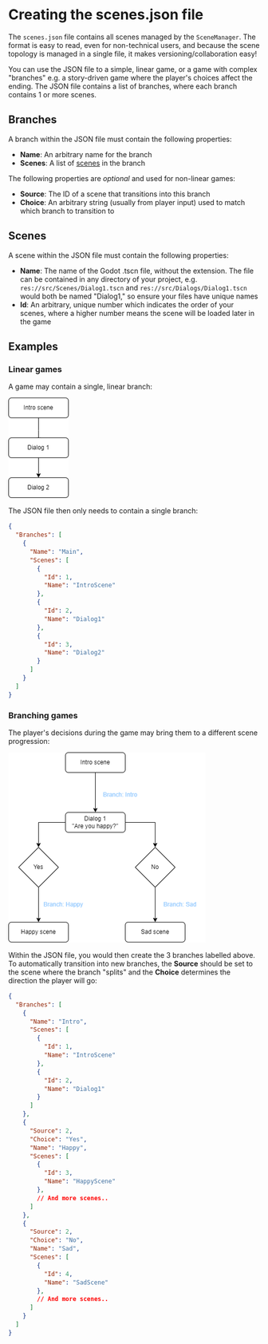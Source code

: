 # Creating the scenes.json file

The `scenes.json` file contains all scenes managed by the `SceneManager`. The format is easy to read, even for non-technical users, and because the scene topology is managed in a single file, it makes versioning/collaboration easy!

You can use the JSON file to a simple, linear game, or a game with complex "branches" e.g. a story-driven game where the player's choices affect the ending. The JSON file contains a list of branches, where each branch contains 1 or more scenes.

## Branches

A branch within the JSON file must contain the following properties:

- __Name__: An arbitrary name for the branch
- __Scenes__: A list of [scenes](#scenes) in the branch

The following properties are _optional_ and used for non-linear games:

- __Source__: The ID of a scene that transitions into this branch
- __Choice__: An arbitrary string (usually from player input) used to match which branch to transition to

## Scenes

A scene within the JSON file must contain the following properties:

- __Name__: The name of the Godot .tscn file, without the extension. The file can be contained in any directory of your project, e.g. `res://src/Scenes/Dialog1.tscn` and `res://src/Dialogs/Dialog1.tscn` would both be named "Dialog1," so ensure your files have unique names
- __Id__: An arbitrary, unique number which indicates the order of your scenes, where a higher number means the scene will be loaded later in the game

## Examples

### Linear games

A game may contain a single, linear branch:

![Linear diagram](/img/lineargame.png)

The JSON file then only needs to contain a single branch:

```json
{
  "Branches": [
    {
      "Name": "Main",
      "Scenes": [
        {
          "Id": 1,
          "Name": "IntroScene"
        },
        {
          "Id": 2,
          "Name": "Dialog1"
        },
        {
          "Id": 3,
          "Name": "Dialog2"
        }
      ]
    }
  ]
}
```

### Branching games

The player's decisions during the game may bring them to a different scene progression:

![Branching diagram](/img/branchinggame.png)

Within the JSON file, you would then create the 3 branches labelled above. To automatically transition into new branches, the __Source__ should be set to the scene where the branch "splits" and the __Choice__ determines the direction the player will go:

```json
{
  "Branches": [
    {
      "Name": "Intro",
      "Scenes": [
        {
          "Id": 1,
          "Name": "IntroScene"
        },
        {
          "Id": 2,
          "Name": "Dialog1"
        }
      ]
    },
    {
      "Source": 2,
      "Choice": "Yes",
      "Name": "Happy",
      "Scenes": [
        {
          "Id": 3,
          "Name": "HappyScene"
        },
        // And more scenes..
      ]
    },
    {
      "Source": 2,
      "Choice": "No",
      "Name": "Sad",
      "Scenes": [
        {
          "Id": 4,
          "Name": "SadScene"
        },
        // And more scenes..
      ]
    }
  ]
}

```
